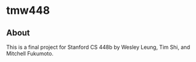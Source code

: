 tmw448
======

About
-----
This is a final project for Stanford CS 448b by Wesley Leung, Tim Shi, and Mitchell Fukumoto.
